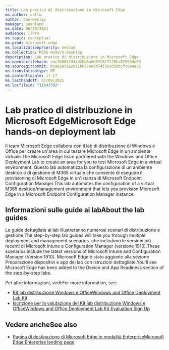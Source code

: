 ```yaml
---
title: Lab pratico di distribuzione in Microsoft Edge
ms.author: collw
author: dan-wesley
manager: seanlynd
ms.date: 06/29/2021
audience: ITPro
ms.topic: conceptual
ms.prod: microsoft-edge
ms.localizationpriority: medium
ms.collection: M365-modern-desktop
description: Lab pratico di distribuzione in Microsoft Edge
ms.openlocfilehash: e4c2b0037434d2bb6a6d5928f7128ba82598de30
ms.sourcegitcommit: bce02a5ce2617bb37ee5d743365d50b5fc8e4aa1
ms.translationtype: MT
ms.contentlocale: it-IT
ms.lasthandoff: 07/09/2021
ms.locfileid: "11641592"
---
```

# <a name="microsoft-edge-hands-on-deployment-lab"></a><span data-ttu-id="7be44-103">Lab pratico di distribuzione in Microsoft Edge</span><span class="sxs-lookup"><span data-stu-id="7be44-103">Microsoft Edge hands-on deployment lab</span></span>

<span data-ttu-id="7be44-104">Il team Microsoft Edge collabora con il lab di distribuzione di Windows e Office per creare un'area in cui testare Microsoft Edge in un ambiente virtuale.</span><span class="sxs-lookup"><span data-stu-id="7be44-104">The Microsoft Edge team partnered with the Windows and Office Deployment Lab to create an area for you to test Microsoft Edge in a virtual environment.</span></span> <span data-ttu-id="7be44-105">Questo lab automatizza la configurazione di un ambiente desktop o di gestione di M365 virtuale che consente di eseguire il provisioning di Microsoft Edge in un'istanza di Microsoft Endpoint Configuration Manager.</span><span class="sxs-lookup"><span data-stu-id="7be44-105">This lab automates the configuration of a virtual M365 desktop/management environment that lets you provision Microsoft Edge in a Microsoft Endpoint Configuration Manager instance.</span></span>

## <a name="about-the-lab-guides"></a><span data-ttu-id="7be44-106">Informazioni sulle guide ai lab</span><span class="sxs-lookup"><span data-stu-id="7be44-106">About the lab guides</span></span>

<span data-ttu-id="7be44-107">Le guide dettagliate ai lab illustreranno numerosi scenari di distribuzione e gestione,</span><span class="sxs-lookup"><span data-stu-id="7be44-107">The step-by-step lab guides will take you through multiple deployment and management scenarios.</span></span> <span data-ttu-id="7be44-108">che includono le versioni più recenti di Microsoft Intune e Configuration Manager (versione 1910).</span><span class="sxs-lookup"><span data-stu-id="7be44-108">These scenarios include the latest versions of Microsoft Intune and Configuration Manager (Version 1910).</span></span> <span data-ttu-id="7be44-109">Microsoft Edge è stato aggiunto alla sezione Preparazione dispositivi e app dei lab con istruzioni dettagliate.</span><span class="sxs-lookup"><span data-stu-id="7be44-109">You'll see Microsoft Edge has been added to the Device and App Readiness section of the step-by-step labs.</span></span>

<span data-ttu-id="7be44-110">Per altre informazioni, vedi:</span><span class="sxs-lookup"><span data-stu-id="7be44-110">For more information, see:</span></span>

- [<span data-ttu-id="7be44-111">Kit lab distribuzione Windows e Office</span><span class="sxs-lookup"><span data-stu-id="7be44-111">Windows and Office Deployment Lab Kit</span></span>](/microsoft-365/enterprise/modern-desktop-deployment-and-management-lab?view=o365-worldwide)
- [<span data-ttu-id="7be44-112">Iscrizione per la valutazione del Kit lab distribuzione Windows e Office</span><span class="sxs-lookup"><span data-stu-id="7be44-112">Windows and Office Deployment Lab Kit Evaluation Sign Up</span></span>](https://www.microsoft.com/evalcenter/evaluate-lab-kit)

## <a name="see-also"></a><span data-ttu-id="7be44-113">Vedere anche</span><span class="sxs-lookup"><span data-stu-id="7be44-113">See also</span></span>

- [<span data-ttu-id="7be44-114">Pagina di destinazione di Microsoft Edge in modalità Enterprise</span><span class="sxs-lookup"><span data-stu-id="7be44-114">Microsoft Edge Enterprise landing page</span></span>](https://aka.ms/EdgeEnterprise)